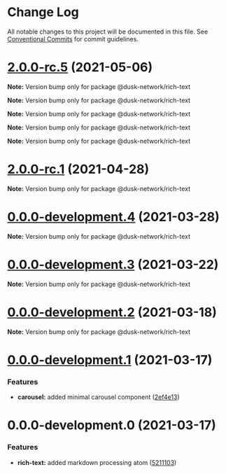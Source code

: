 # Change Log

All notable changes to this project will be documented in this file.
See [Conventional Commits](https://conventionalcommits.org) for commit guidelines.

# [2.0.0-rc.5](https://github.com/dusk-network/dusk-ui-kit/compare/v2.0.0-rc.4...v2.0.0-rc.5) (2021-05-06)

**Note:** Version bump only for package @dusk-network/rich-text







**Note:** Version bump only for package @dusk-network/rich-text







**Note:** Version bump only for package @dusk-network/rich-text







**Note:** Version bump only for package @dusk-network/rich-text







**Note:** Version bump only for package @dusk-network/rich-text





# [2.0.0-rc.1](https://github.com/dusk-network/dusk-ui-kit/compare/@dusk-network/rich-text@0.0.0-development.4...@dusk-network/rich-text@2.0.0-rc.1) (2021-04-28)

**Note:** Version bump only for package @dusk-network/rich-text





# [0.0.0-development.4](https://github.com/dusk-network/dusk-ui-kit/compare/@dusk-network/rich-text@0.0.0-development.3...@dusk-network/rich-text@0.0.0-development.4) (2021-03-28)

**Note:** Version bump only for package @dusk-network/rich-text





# [0.0.0-development.3](https://github.com/dusk-network/dusk-ui-kit/compare/@dusk-network/rich-text@0.0.0-development.2...@dusk-network/rich-text@0.0.0-development.3) (2021-03-22)

**Note:** Version bump only for package @dusk-network/rich-text





# [0.0.0-development.2](https://github.com/dusk-network/dusk-ui-kit/compare/@dusk-network/rich-text@0.0.0-development.1...@dusk-network/rich-text@0.0.0-development.2) (2021-03-18)

**Note:** Version bump only for package @dusk-network/rich-text





# [0.0.0-development.1](https://github.com/dusk-network/dusk-ui-kit/compare/@dusk-network/rich-text@0.0.0-development.0...@dusk-network/rich-text@0.0.0-development.1) (2021-03-17)


### Features

* **carousel:** added minimal carousel component ([2ef4e13](https://github.com/dusk-network/dusk-ui-kit/commit/2ef4e135d51c07dfa5bdd425d8f6b9da02512708))





# 0.0.0-development.0 (2021-03-17)


### Features

* **rich-text:** added markdown processing atom ([5211103](https://github.com/dusk-network/dusk-ui-kit/commit/52111037e5db77400905f69116506f4b86020f49))
